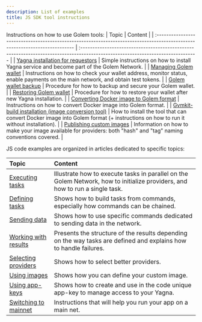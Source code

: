 ```yaml
---
description: List of examples
title: JS SDK tool instructions
---
```


Instructions on how to use Golem tools:
| Topic                                                                                                                       | Content                                                                                                                         |
| :-------------------------------------------------------------------------------------------------------------------------- | :------------------------------------------------------------------------------------------------------------------------------ |
| [Yagna installation for requestors](/docs/creators/javascript/examples/tools/yagna-installation-for-requestors)             | Simple instructions on how to install Yagna service and become part of the Golem Network.                                       |
| [Managing Golem wallet](/docs/creators/javascript/examples/tools/managing-golem-wallet)                                     | Instructions on how to check your wallet address, monitor status, enable payments on the main network, and obtain test tokens.  |
| [Golem wallet backup](/docs/creators/javascript/examples/tools/golem-wallet-backup)                                         | Procedure for how to backup and secure your Golem wallet.                                                                       |
| [Restoring Golem wallet](/docs/creators/javascript/examples/tools/restoring-golem-wallet)                                   | Procedure for how to restore your wallet after new Yagna installation.                                                          |
| [Converting Docker image to Golem format](/docs/creators/javascript/examples/tools/converting-docker-image-to-golem-format) | Instructions on how to convert Docker image into Golem format.                                                                  |
| [Gvmkit-build installation (image conversion tool)](/docs/creators/javascript/examples/tools/gvmkit-build-installation)     | How to install the tool that can convert Docker image into Golem format (+ instructions on how to run it without installation). |
| [Publishing custom images](/docs/creators/javascript/examples/tools/publishing-custom-images)                               | Information on how to make your image available for providers: both "hash" and "tag" naming conventions covered.                |


JS code examples are organized in articles dedicated to specific topics:

| Topic                                                                           | Content                                                                                                                      |
| :------------------------------------------------------------------------------ | :--------------------------------------------------------------------------------------------------------------------------- |
| [Executing tasks](/docs/creators/javascript/examples/executing-tasks)           | Illustrate how to execute tasks in parallel on the Golem Network, how to initialize providers, and how to run a single task. |
| [Defining tasks](/docs/creators/javascript/examples/composing-tasks)            | Shows how to build tasks from commands, especially how commands can be chained.                                              |
| [Sending data](/docs/creators/javascript/examples/transferring-data)            | Shows how to use specific commands dedicated to sending data in the network.                                                 |
| [Working with results](/docs/creators/javascript/examples/working-with-results) | Presents the structure of the results depending on the way tasks are defined and explains how to handle failures.            |
| [Selecting providers](/docs/creators/javascript/examples/selecting-providers)   | Shows how to select better providers.                                                                                        |
| [Using images](/docs/creators/javascript/examples/working-with-images)          | Shows how you can define your custom image.                                                                                  |
| [Using app-keys](/docs/creators/javascript/examples/using-app-keys)             | Shows how to create and use in the code unique app-key to manage access to your Yagna.                                       |
| [Switching to mainnet](/docs/creators/javascript/examples/switching-to-mainnet) | Instructions that will help you run your app on a main net.                                                                  |




